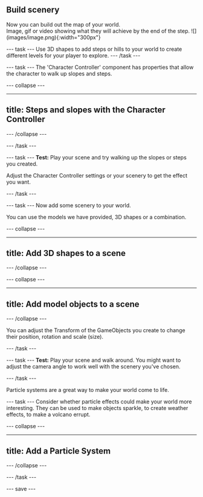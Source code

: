 ## Build scenery

<div style="display: flex; flex-wrap: wrap">
<div style="flex-basis: 200px; flex-grow: 1; margin-right: 15px;">
Now you can build out the map of your world. 
</div>
<div>
Image, gif or video showing what they will achieve by the end of the step. ![](images/image.png){:width="300px"}
</div>
</div>

--- task ---
Use 3D shapes to add steps or hills to your world to create different levels for your player to explore. 
--- /task ---

--- task ---
The 'Character Controller' component has properties that allow the character to walk up slopes and steps. 

--- collapse ---

---
title: Steps and slopes with the Character Controller
---



--- /collapse ---

--- /task ---

--- task ---
**Test:** Play your scene and try walking up the slopes or steps you created. 

Adjust the Character Controller settings or your scenery to get the effect you want. 

--- /task ---

--- task ---
Now add some scenery to your world.

You can use the models we have provided, 3D shapes or a combination. 

--- collapse ---

---
title: Add 3D shapes to a scene
---



--- /collapse ---

--- collapse ---

---
title: Add model objects to a scene
---



--- /collapse ---

You can adjust the Transform of the GameObjects you create to change their position, rotation and scale (size).

--- /task ---

--- task ---
**Test:** Play your scene and walk around. You might want to adjust the camera angle to work well with the scenery you've chosen. 

--- /task ---

Particle systems are a great way to make your world come to life. 

--- task ---
Consider whether particle effects could make your world more interesting. They can be used to make objects sparkle, to create weather effects, to make a volcano errupt. 

--- collapse ---

---
title: Add a Particle System
---



--- /collapse ---

--- /task ---

--- save ---